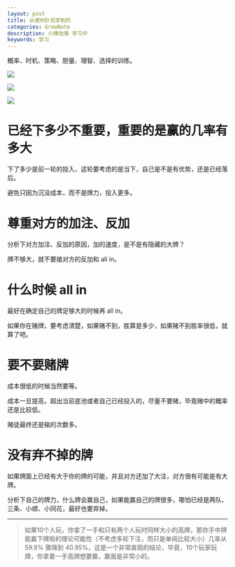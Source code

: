 ```yaml
---
layout: post
title: 从德州扑克学到的
categories: GrowNote
description: 小赌怡情 学习中
keywords: 学习
---
```


概率、时机、策略、胆量、理智、选择的训练。

![](http://img.mp.itc.cn/upload/20170529/9eeedf8ee132441da0eeb458b39043df_th.jpg)

![](http://img.mp.itc.cn/upload/20170529/e29a1667acab4335a9178f76e9450261_th.jpg)

![](http://img.mp.itc.cn/upload/20170529/e89b05139ba449979b2511581cfd8f52.jpg)


# 已经下多少不重要，重要的是赢的几率有多大

下了多少是前一轮的投入，这轮要考虑的是当下，自己是不是有优势，还是已经落后。

避免只因为沉没成本，而不是牌力，投入更多。

# 尊重对方的加注、反加

分析下对方加注、反加的原因，加的速度，是不是有隐藏的大牌？

牌不够大，就不要接对方的反加和 all in。


# 什么时候 all in

最好在确定自己的牌足够大的时候再 all in。

如果你在赌牌，要考虑清楚，如果赌不到，胜算是多少，如果赌不到胜率很低，就算了吧。

# 要不要赌牌

成本很低的时候当然要等。

成本一旦提高，超出当前底池或者自己已经投入的，尽量不要赌，毕竟赌中的概率还是比较低。

赌徒最终还是输的次数多。

# 没有弃不掉的牌

如果牌面上已经有大于你的牌的可能，并且对方还加了大注，对方很有可能是有大牌。

分析下自己的牌力，什么牌会赢自己，如果能赢自己的牌很多，哪怕已经是两队、三条、小顺、小同花，最好也要弃掉。


--------------

>如果10个人玩，你拿了一手和只有两个人玩时同样大小的高牌，那你手中牌能赢下牌局的理论可能性（不考虑多轮下注，而只是单纯比较大小）几率从59.9% 骤降到 40.95%，这是一个非常直观的结论，毕竟，10个玩家玩牌，你拿着一手高牌想要赢，赢面是非常小的。